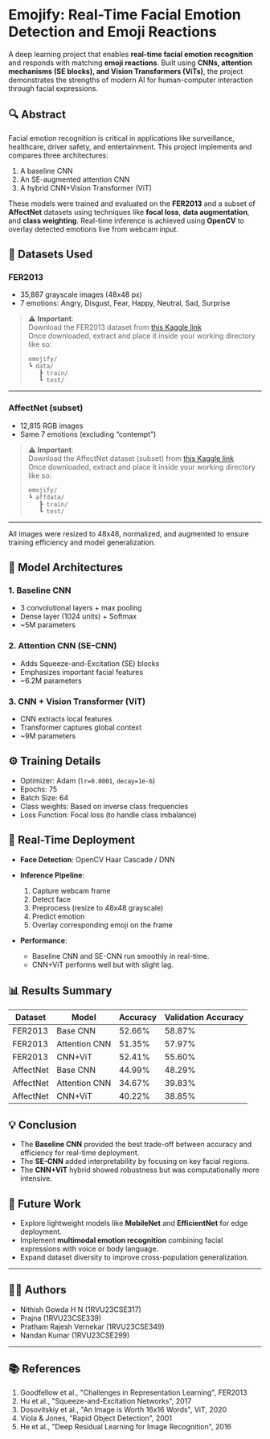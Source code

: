 # Emojify: Real-Time Facial Emotion Detection and Emoji Reactions

A deep learning project that enables **real-time facial emotion recognition** and responds with matching **emoji reactions**. Built using **CNNs, attention mechanisms (SE blocks), and Vision Transformers (ViTs)**, the project demonstrates the strengths of modern AI for human-computer interaction through facial expressions.

## 🔍 Abstract

Facial emotion recognition is critical in applications like surveillance, healthcare, driver safety, and entertainment. This project implements and compares three architectures:

1. A baseline CNN
2. An SE-augmented attention CNN
3. A hybrid CNN+Vision Transformer (ViT)

These models were trained and evaluated on the **FER2013** and a subset of **AffectNet** datasets using techniques like **focal loss**, **data augmentation**, and **class weighting**. Real-time inference is achieved using **OpenCV** to overlay detected emotions live from webcam input.

## 📂 Datasets Used

### FER2013
- 35,887 grayscale images (48x48 px)
- 7 emotions: Angry, Disgust, Fear, Happy, Neutral, Sad, Surprise

> ⚠️ **Important**:  
> Download the FER2013 dataset from [this Kaggle link](https://www.kaggle.com/datasets/msambare/fer2013)  
> Once downloaded, extract and place it inside your working directory like so:
>
> ```
> emojify/
> ┗ data/
>    ┣ train/
>    ┗ test/
> ```

---

### AffectNet (subset)
- 12,815 RGB images
- Same 7 emotions (excluding “contempt”)

> ⚠️ **Important**:  
> Download the AffectNet dataset (subset) from [this Kaggle link](https://www.kaggle.com/datasets/mstjebashazida/affectnet)  
> Once downloaded, extract and place it inside your working directory like so:
>
> ```
> emojify/
> ┗ affdata/
>    ┣ train/
>    ┗ test/
> ```

---



All images were resized to 48x48, normalized, and augmented to ensure training efficiency and model generalization.

## 🧠 Model Architectures

### 1. Baseline CNN
- 3 convolutional layers + max pooling
- Dense layer (1024 units) + Softmax
- ~5M parameters

### 2. Attention CNN (SE-CNN)
- Adds Squeeze-and-Excitation (SE) blocks
- Emphasizes important facial features
- ~6.2M parameters

### 3. CNN + Vision Transformer (ViT)
- CNN extracts local features
- Transformer captures global context
- ~9M parameters

## ⚙️ Training Details

- Optimizer: Adam (`lr=0.0001`, `decay=1e-6`)
- Epochs: 75
- Batch Size: 64
- Class weights: Based on inverse class frequencies
- Loss Function: Focal loss (to handle class imbalance)

## 🎥 Real-Time Deployment

- **Face Detection**: OpenCV Haar Cascade / DNN
- **Inference Pipeline**:
  1. Capture webcam frame
  2. Detect face
  3. Preprocess (resize to 48x48 grayscale)
  4. Predict emotion
  5. Overlay corresponding emoji on the frame

- **Performance**:
  - Baseline CNN and SE-CNN run smoothly in real-time.
  - CNN+ViT performs well but with slight lag.

## 📊 Results Summary

| Dataset   | Model         | Accuracy | Validation Accuracy |
|-----------|---------------|----------|----------------------|
| FER2013   | Base CNN      | 52.66%   | 58.87%               |
| FER2013   | Attention CNN | 51.35%   | 57.97%               |
| FER2013   | CNN+ViT       | 52.41%   | 55.60%               |
| AffectNet | Base CNN      | 44.99%   | 48.29%               |
| AffectNet | Attention CNN | 34.67%   | 39.83%               |
| AffectNet | CNN+ViT       | 40.22%   | 38.85%               |

## 💡 Conclusion

- The **Baseline CNN** provided the best trade-off between accuracy and efficiency for real-time deployment.
- The **SE-CNN** added interpretability by focusing on key facial regions.
- The **CNN+ViT** hybrid showed robustness but was computationally more intensive.

## 🔭 Future Work

- Explore lightweight models like **MobileNet** and **EfficientNet** for edge deployment.
- Implement **multimodal emotion recognition** combining facial expressions with voice or body language.
- Expand dataset diversity to improve cross-population generalization.



---

## 🧑‍💻 Authors

- Nithish Gowda H N (1RVU23CSE317)
- Prajna (1RVU23CSE339)
- Pratham Rajesh Vernekar (1RVU23CSE349)
- Nandan Kumar (1RVU23CSE299)

---

## 📚 References

1. Goodfellow et al., "Challenges in Representation Learning", FER2013  
2. Hu et al., "Squeeze-and-Excitation Networks", 2017  
3. Dosovitskiy et al., "An Image is Worth 16x16 Words", ViT, 2020  
4. Viola & Jones, "Rapid Object Detection", 2001  
5. He et al., "Deep Residual Learning for Image Recognition", 2016

